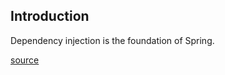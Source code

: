 ## Introduction
Dependency injection is the foundation of Spring.


[source](http://makble.com/spring-dependency-injection-with-gradle-example)
